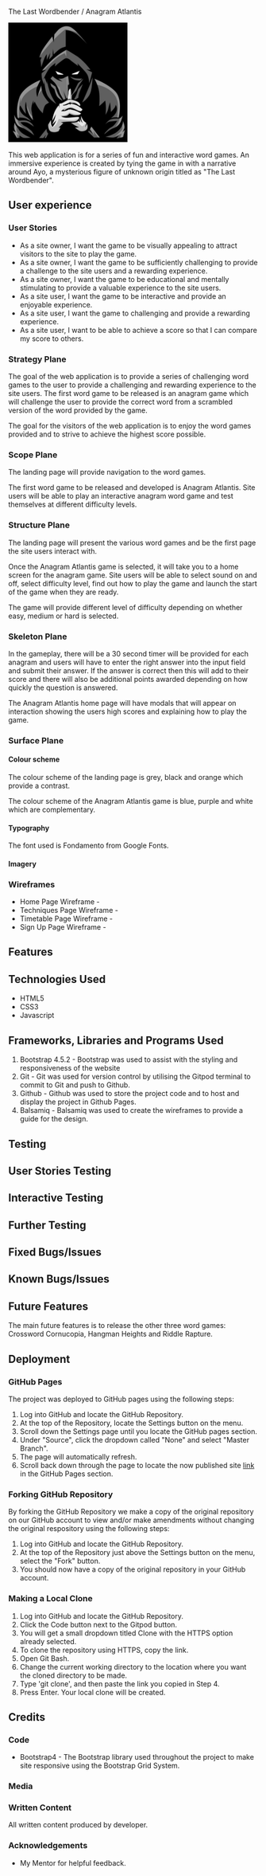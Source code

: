 The Last Wordbender / Anagram Atlantis

<img src="assets/images/last_word_bender_pic.jpg" width="240" height="240">

This web application is for a series of fun and interactive word games. An immersive experience is created by tying the game in with a narrative around Ayo, a mysterious figure of unknown origin titled as "The Last Wordbender".

## User experience

### User Stories
* As a site owner, I want the game to be visually appealing to attract visitors to the site to play the game.
* As a site owner, I want the game to be sufficiently challenging to provide a challenge to the site users and a rewarding experience.
* As a site owner, I want the game to be educational and mentally stimulating to provide a valuable experience to the site users.
* As a site user, I want the game to be interactive and provide an enjoyable experience.
* As a site user, I want the game to challenging and provide a rewarding experience.
* As a site user, I want to be able to achieve a score so that I can compare my score to others.

### Strategy Plane
The goal of the web application is to provide a series of challenging word games to the user to provide a challenging and rewarding experience to the site users. The first word game to be released is an anagram game which will challenge the user to provide the correct word from a scrambled version of the word provided by the game.

The goal for the visitors of the web application is to enjoy the word games provided and to strive to achieve the highest score possible.

### Scope Plane
The landing page will provide navigation to the word games.

The first word game to be released and developed is Anagram Atlantis. Site users will be able to play an interactive anagram word game and test themselves at different difficulty levels.

### Structure Plane
The landing page will present the various word games and be the first page the site users interact with.

Once the Anagram Atlantis game is selected, it will take you to a home screen for the anagram game. Site users will be able to select sound on and off, select difficulty level, find out how to play the game and launch the start of the game when they are ready.

The game will provide different level of difficulty depending on whether easy, medium or hard is selected. 

### Skeleton Plane
In the gameplay, there will be a 30 second timer will be provided for each anagram and users will have to enter the right answer into the input field and submit their answer. If the answer is correct then this will add to their score and there will also be additional points awarded depending on how quickly the question is answered.

The Anagram Atlantis home page will have modals that will appear on interaction showing the users high scores and explaining how to play the game.

### Surface Plane

#### Colour scheme
The colour scheme of the landing page is grey, black and orange which provide a contrast.

The colour scheme of the Anagram Atlantis game is blue, purple and white which are complementary.

#### Typography
The font used is Fondamento from Google Fonts.

#### Imagery


### Wireframes
* Home Page Wireframe - 
* Techniques Page Wireframe - 
* Timetable Page Wireframe - 
* Sign Up Page Wireframe - 

## Features


## Technologies Used
* HTML5
* CSS3
* Javascript

## Frameworks, Libraries and Programs Used
1. Bootstrap 4.5.2 - Bootstrap was used to assist with the styling and responsiveness of the website
2. Git - Git was used for version control by utilising the Gitpod terminal to commit to Git and push to Github.
3. Github - Github was used to store the project code and to host and display the project in Github Pages.
4. Balsamiq - Balsamiq was used to create the wireframes to provide a guide for the design.

## Testing


## User Stories Testing
 

## Interactive Testing


## Further Testing


## Fixed Bugs/Issues


## Known Bugs/Issues


## Future Features
The main future features is to release the other three word games: Crossword Cornucopia, Hangman Heights and Riddle Rapture.


## Deployment
### GitHub Pages
The project was deployed to GitHub pages using the following steps:
1. Log into GitHub and locate the GitHub Repository.
2. At the top of the Repository, locate the Settings button on the menu.
3. Scroll down the Settings page until you locate the GitHub pages section.
4. Under "Source", click the dropdown called "None" and select "Master Branch".
5. The page will automatically refresh.
6. Scroll back down through the page to locate the now published site [link](https://oludare89.github.io/OctoMuyThai_MS1_Project/) in the GitHub Pages section.

### Forking GitHub Repository
By forking the GitHub Repository we make a copy of the original repository on our GitHub account to view and/or make amendments without changing the original respository using the following steps:
1. Log into GitHub and locate the GitHub Repository.
2. At the top of the Repository just above the Settings button on the menu, select the "Fork" button.
3. You should now have a copy of the original repository in your GitHub account.

### Making a Local Clone
1. Log into GitHub and locate the GitHub Repository.
2. Click the Code button next to the Gitpod button.
3. You will get a small dropdown titled Clone with the HTTPS option already selected.
4. To clone the repository using HTTPS, copy the link.
5. Open Git Bash.
6. Change the current working directory to the location where you want the cloned directory to be made.
7. Type 'git clone', and then paste the link you copied in Step 4.
8. Press Enter. Your local clone will be created.

## Credits

### Code
* Bootstrap4 - The Bootstrap library used throughout the project to make site responsive using the Bootstrap Grid System. 

### Media


### Written Content
All written content produced by developer.

### Acknowledgements
* My Mentor for helpful feedback.
